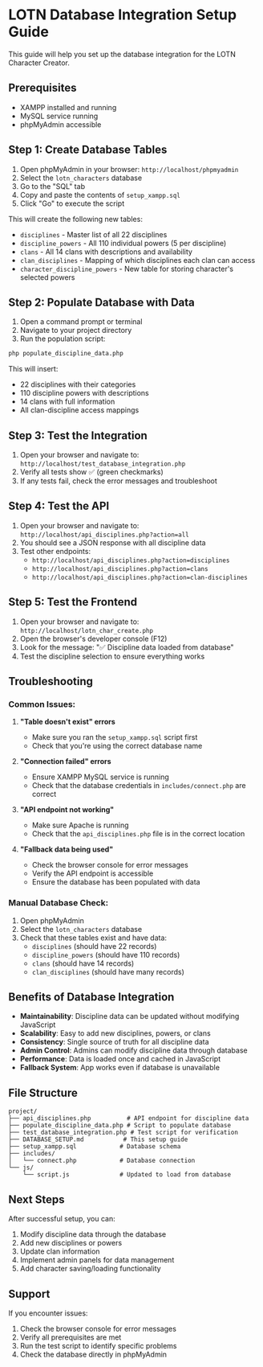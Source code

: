 # LOTN Database Integration Setup Guide

This guide will help you set up the database integration for the LOTN Character Creator.

## Prerequisites

- XAMPP installed and running
- MySQL service running
- phpMyAdmin accessible

## Step 1: Create Database Tables

1. Open phpMyAdmin in your browser: `http://localhost/phpmyadmin`
2. Select the `lotn_characters` database
3. Go to the "SQL" tab
4. Copy and paste the contents of `setup_xampp.sql`
5. Click "Go" to execute the script

This will create the following new tables:
- `disciplines` - Master list of all 22 disciplines
- `discipline_powers` - All 110 individual powers (5 per discipline)
- `clans` - All 14 clans with descriptions and availability
- `clan_disciplines` - Mapping of which disciplines each clan can access
- `character_discipline_powers` - New table for storing character's selected powers

## Step 2: Populate Database with Data

1. Open a command prompt or terminal
2. Navigate to your project directory
3. Run the population script:

```bash
php populate_discipline_data.php
```

This will insert:
- 22 disciplines with their categories
- 110 discipline powers with descriptions
- 14 clans with full information
- All clan-discipline access mappings

## Step 3: Test the Integration

1. Open your browser and navigate to: `http://localhost/test_database_integration.php`
2. Verify all tests show ✅ (green checkmarks)
3. If any tests fail, check the error messages and troubleshoot

## Step 4: Test the API

1. Open your browser and navigate to: `http://localhost/api_disciplines.php?action=all`
2. You should see a JSON response with all discipline data
3. Test other endpoints:
   - `http://localhost/api_disciplines.php?action=disciplines`
   - `http://localhost/api_disciplines.php?action=clans`
   - `http://localhost/api_disciplines.php?action=clan-disciplines`

## Step 5: Test the Frontend

1. Open your browser and navigate to: `http://localhost/lotn_char_create.php`
2. Open the browser's developer console (F12)
3. Look for the message: "✅ Discipline data loaded from database"
4. Test the discipline selection to ensure everything works

## Troubleshooting

### Common Issues:

1. **"Table doesn't exist" errors**
   - Make sure you ran the `setup_xampp.sql` script first
   - Check that you're using the correct database name

2. **"Connection failed" errors**
   - Ensure XAMPP MySQL service is running
   - Check that the database credentials in `includes/connect.php` are correct

3. **"API endpoint not working"**
   - Make sure Apache is running
   - Check that the `api_disciplines.php` file is in the correct location

4. **"Fallback data being used"**
   - Check the browser console for error messages
   - Verify the API endpoint is accessible
   - Ensure the database has been populated with data

### Manual Database Check:

1. Open phpMyAdmin
2. Select the `lotn_characters` database
3. Check that these tables exist and have data:
   - `disciplines` (should have 22 records)
   - `discipline_powers` (should have 110 records)
   - `clans` (should have 14 records)
   - `clan_disciplines` (should have many records)

## Benefits of Database Integration

- **Maintainability**: Discipline data can be updated without modifying JavaScript
- **Scalability**: Easy to add new disciplines, powers, or clans
- **Consistency**: Single source of truth for all discipline data
- **Admin Control**: Admins can modify discipline data through database
- **Performance**: Data is loaded once and cached in JavaScript
- **Fallback System**: App works even if database is unavailable

## File Structure

```
project/
├── api_disciplines.php          # API endpoint for discipline data
├── populate_discipline_data.php # Script to populate database
├── test_database_integration.php # Test script for verification
├── DATABASE_SETUP.md           # This setup guide
├── setup_xampp.sql            # Database schema
├── includes/
│   └── connect.php            # Database connection
└── js/
    └── script.js              # Updated to load from database
```

## Next Steps

After successful setup, you can:
1. Modify discipline data through the database
2. Add new disciplines or powers
3. Update clan information
4. Implement admin panels for data management
5. Add character saving/loading functionality

## Support

If you encounter issues:
1. Check the browser console for error messages
2. Verify all prerequisites are met
3. Run the test script to identify specific problems
4. Check the database directly in phpMyAdmin
